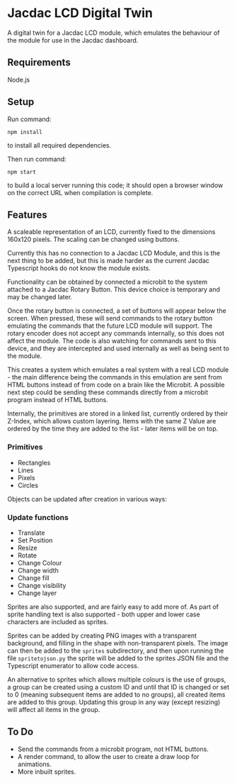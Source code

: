 # Jacdac LCD Digital Twin

A digital twin for a Jacdac LCD module, which emulates the behaviour of the module for use in the Jacdac dashboard.

## Requirements

Node.js

## Setup

Run command:

`npm install`

to install all required dependencies.

Then run command:

`npm start`

to build a local server running this code; it should open a browser window on the correct URL when compilation is complete.

## Features

A scaleable representation of an LCD, currently fixed to the dimensions 160x120 pixels. The scaling can be changed using buttons.

Currently this has no connection to a Jacdac LCD Module, and this is the next thing to be added, but this is made harder as the current Jacdac Typescript hooks do not know the module exists.

Functionality can be obtained by connected a microbit to the system attached to a Jacdac Rotary Button. This device choice is temporary and may be changed later.

Once the rotary button is connected, a set of buttons will appear below the screen. When pressed, these will send commands to the rotary button emulating the commands that the future LCD module will support. The rotary encoder does not accept any commands internally, so this does not affect the module. The code is also watching for commands sent to this device, and they are intercepted and used internally as well as being sent to the module.

This creates a system which emulates a real system with a real LCD module - the main difference being the commands in this emulation are sent from HTML buttons instead of from code on a brain like the Microbit. A possible next step could be sending these commands directly from a microbit program instead of HTML buttons.

Internally, the primitives are stored in a linked list, currently ordered by their Z-Index, which allows custom layering. Items with the same Z Value are ordered by the time they are added to the list - later items will be on top.

### Primitives

- Rectangles
- Lines
- Pixels
- Circles

Objects can be updated after creation in various ways:

### Update functions

- Translate
- Set Position
- Resize
- Rotate
- Change Colour
- Change width
- Change fill
- Change visibility
- Change layer

Sprites are also supported, and are fairly easy to add more of. As part of sprite handling text is also supported - both upper and lower case characters are included as sprites.

Sprites can be added by creating PNG images with a transparent background, and filling in the shape with non-transparent pixels. The image can then be added to the `sprites` subdirectory, and then upon running the file `spritetojson.py` the sprite will be added to the sprites JSON file and the Typescript enumerator to allow code access.

An alternative to sprites which allows multiple colours is the use of groups, a group can be created using a custom ID and until that ID is changed or set to 0 (meaning subsequent items are added to no groups), all created items are added to this group. Updating this group in any way (except resizing) will affect all items in the group.

## To Do

- Send the commands from a microbit program, not HTML buttons.
- A render command, to allow the user to create a draw loop for animations.
- More inbuilt sprites.
